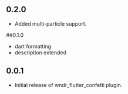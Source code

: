 ## 0.2.0

* Added multi-particle support.

##0.1.0

* dart formatting
* description extended

## 0.0.1

* Initial release of wndr_flutter_confetti plugin.
